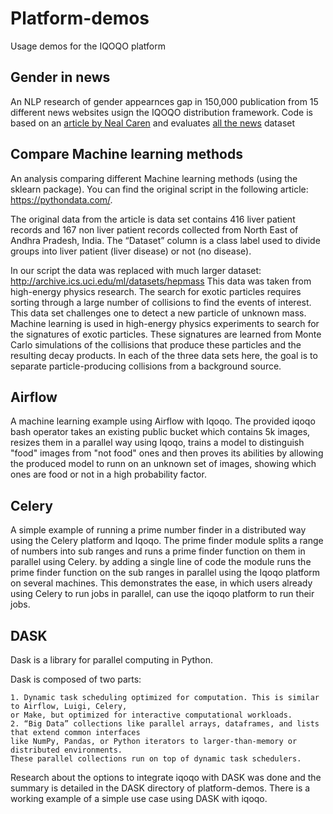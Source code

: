 # Platform-demos

Usage demos for the IQOQO platform

## Gender in news

An NLP research of gender appearnces gap in 150,000 publication from 15 different news websites usign the IQOQO distribution framework.
Code is based on an [article by Neal Caren](http://nbviewer.jupyter.org/gist/nealcaren/5105037) and evaluates [all the news](https://www.kaggle.com/snapcrack/all-the-news) dataset

## Compare Machine learning methods

An analysis comparing different Machine learning methods (using the sklearn package).
You can find the original script in the following article: https://pythondata.com/.

The original data from the article is data set contains 416 liver patient records and 167 non liver patient records collected from North East of Andhra Pradesh, India. The “Dataset” column is a class label used to divide groups into liver patient (liver disease) or not (no disease).

In our script the data was replaced with much larger dataset:
http://archive.ics.uci.edu/ml/datasets/hepmass
This data was taken from high-energy physics research.
The search for exotic particles requires sorting through a large number of collisions to find the events of interest. This data set challenges one to detect a new particle of unknown mass.
Machine learning is used in high-energy physics experiments to search for the signatures of exotic particles. These signatures are learned from Monte Carlo simulations of the collisions that produce these particles and the resulting decay products. In each of the three data sets here, the goal is to separate particle-producing collisions from a background source.

## Airflow
A machine learning example using Airflow with Iqoqo. The provided iqoqo bash operator takes an existing public bucket
which contains 5k images, resizes them in a parallel way using Iqoqo, trains a model to distinguish "food" images from
"not food" ones and then proves its abilities by allowing the produced model to runn on an unknown set of images, 
showing which ones are food or not in a high probability factor.

## Celery
A simple example of running a prime number finder in a distributed way using the Celery platform and Iqoqo. The prime finder module splits a range of numbers into sub ranges and runs a prime finder function on them in parallel using Celery. by adding a single line of code the module runs the prime finder function on the sub ranges in parallel using the Iqoqo platform on several machines. This demonstrates the ease, in which users already using Celery to run jobs in parallel, can use the iqoqo platform to run their jobs. 

## DASK

Dask is a library for parallel computing in Python.

Dask is composed of two parts:

    1. Dynamic task scheduling optimized for computation. This is similar to Airflow, Luigi, Celery, 
    or Make, but optimized for interactive computational workloads.
    2. “Big Data” collections like parallel arrays, dataframes, and lists that extend common interfaces 
    like NumPy, Pandas, or Python iterators to larger-than-memory or distributed environments. 
    These parallel collections run on top of dynamic task schedulers.

Research about the options to integrate iqoqo with DASK was done and the summary is detailed in the DASK directory of platform-demos.
There is a working example of a simple use case using DASK with iqoqo.
